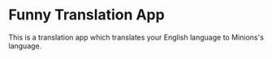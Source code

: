# Funny Translation App
This is a translation app which translates your English language to Minions's language.
